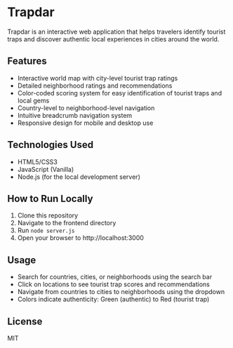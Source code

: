 # Trapdar

Trapdar is an interactive web application that helps travelers identify tourist traps and discover authentic local experiences in cities around the world.

## Features

- Interactive world map with city-level tourist trap ratings
- Detailed neighborhood ratings and recommendations
- Color-coded scoring system for easy identification of tourist traps and local gems
- Country-level to neighborhood-level navigation
- Intuitive breadcrumb navigation system
- Responsive design for mobile and desktop use

## Technologies Used

- HTML5/CSS3
- JavaScript (Vanilla)
- Node.js (for the local development server)

## How to Run Locally

1. Clone this repository
2. Navigate to the frontend directory
3. Run `node server.js`
4. Open your browser to http://localhost:3000

## Usage

- Search for countries, cities, or neighborhoods using the search bar
- Click on locations to see tourist trap scores and recommendations
- Navigate from countries to cities to neighborhoods using the dropdown
- Colors indicate authenticity: Green (authentic) to Red (tourist trap)

## License

MIT 